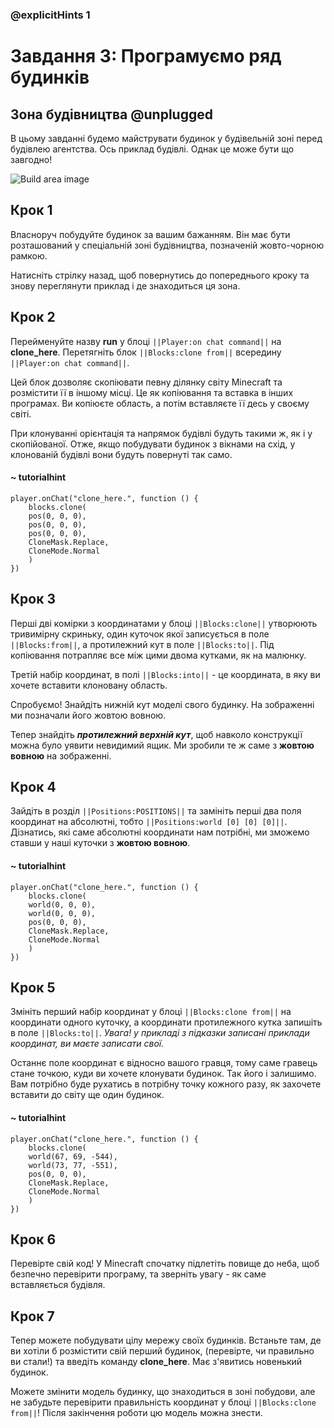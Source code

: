 ### @explicitHints 1

# Завдання 3: Програмуємо ряд будинків

## Зона будівництва @unplugged
В цьому завданні будемо майструвати будинок у будівельній зоні перед будівлею агентства. Ось приклад будівлі. Однак це може бути що завгодно!

![Build area image](https://raw.githubusercontent.com/Mojang/EducationContent/master/computing/unit-2/build_area.png)

## Крок 1
Власноруч побудуйте будинок за вашим бажанням. Він має бути розташований у спеціальній зоні будівництва, позначеній жовто-чорною рамкою.

Натисніть стрілку назад, щоб повернутись до попереднього кроку та знову переглянути приклад і де знаходиться ця зона.

## Крок 2
Перейменуйте назву **run** у блоці ``||Player:on chat command||`` на **clone_here**. Перетягніть блок ``||Blocks:clone from||`` всередину ``||Player:on chat command||``. 

Цей блок дозволяє скопіювати певну ділянку світу Minecraft та розмістити її в іншому місці. Це як копіювання та вставка в інших програмах. Ви копіюєте область, а потім вставляєте її десь у своєму світі.

При клонуванні орієнтація та напрямок будівлі будуть такими ж, як і у скопійованої. Отже, якщо побудувати будинок з вікнами на схід, у клонованій будівлі вони будуть повернуті так само.

#### ~ tutorialhint
``` blocks
player.onChat("clone_here.", function () {
    blocks.clone(
    pos(0, 0, 0),
    pos(0, 0, 0),
    pos(0, 0, 0),
    CloneMask.Replace,
    CloneMode.Normal
    )
})
```

## Крок 3
Перші дві комірки з координатами у блоці ``||Blocks:clone||`` утворюють тривимірну скриньку, один куточок якої записується в поле ``||Blocks:from||``, а протилежний кут в поле ``||Blocks:to||``. Під копіювання потрапляє все між цими двома кутками, як на малюнку.

Третій набір координат, в полі ``||Blocks:into||`` - це координата, в яку ви хочете вставити клоновану область. 

Спробуємо! Знайдіть нижній кут моделі свого будинку. На зображенні ми позначали його жовтою вовною.

Тепер знайдіть ***протилежний верхній кут***, щоб навколо конструкції можна було уявити невидимий ящик. Ми зробили те ж саме з **жовтою вовною** на зображенні.

## Крок 4
Зайдіть в розділ ``||Positions:POSITIONS||`` та замініть перші два поля координат на абсолютні, тобто ``||Positions:world [0] [0] [0]||``. Дізнатись, які саме абсолютні координати нам потрібні, ми зможемо ставши у наші куточки з **жовтою вовною**. 

#### ~ tutorialhint
``` blocks
player.onChat("clone_here.", function () {
    blocks.clone(
    world(0, 0, 0),
    world(0, 0, 0),
    pos(0, 0, 0),
    CloneMask.Replace,
    CloneMode.Normal
    )
})
```

## Крок 5
Змініть перший набір координат у блоці ``||Blocks:clone from||`` на координати одного куточку, а координати протилежного кутка запишіть в поле ``||Blocks:to||``. *Увага! у прикладі з підказки записані приклади координат, ви маєте записати свої.*

Останнє поле координат є відносно вашого гравця, тому саме гравець стане точкою, куди ви хочете клонувати будинок. Так його і залишимо. Вам потрібно буде рухатись в потрібну точку кожного разу, як захочете вставити до світу ще один будинок.

#### ~ tutorialhint
``` blocks
player.onChat("clone_here.", function () {
    blocks.clone(
    world(67, 69, -544),
    world(73, 77, -551),
    pos(0, 0, 0),
    CloneMask.Replace,
    CloneMode.Normal
    )
})
```


## Крок 6
Перевірте свій код! У Minecraft спочатку підлетіть повище до неба, щоб безпечно перевірити програму, та зверніть увагу - як саме вставляється будівля.

## Крок 7
Тепер можете побудувати цілу мережу своїх будинків. Встаньте там, де ви хотіли б розмістити свій перший будинок, (перевірте, чи правильно ви стали!) та введіть команду **clone_here**. Має з'явитись новенький будинок.

Можете змінити модель будинку, що знаходиться в зоні побудови, але не забудьте перевірити правильність координат у блоці ``||Blocks:clone from||``! Після закінчення роботи цю модель можна знести.

